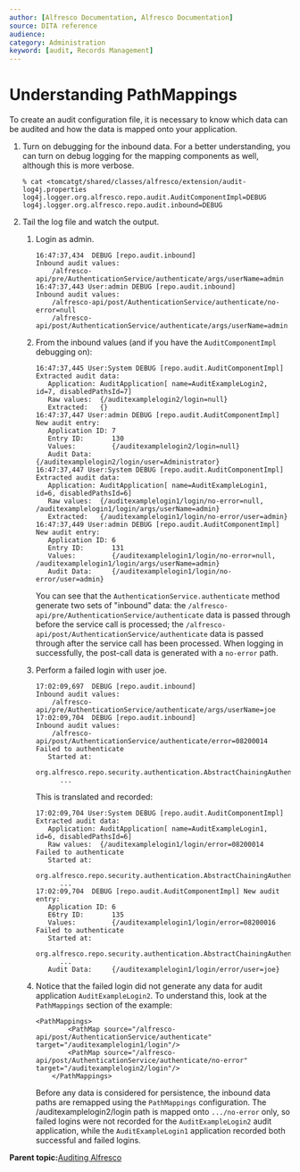 ```yaml
---
author: [Alfresco Documentation, Alfresco Documentation]
source: DITA reference
audience: 
category: Administration
keyword: [audit, Records Management]
---
```


# Understanding PathMappings

To create an audit configuration file, it is necessary to know which data can be audited and how the data is mapped onto your application.

1.  Turn on debugging for the inbound data. For a better understanding, you can turn on debug logging for the mapping components as well, although this is more verbose.

    ```
    % cat <tomcatgt/shared/classes/alfresco/extension/audit-log4j.properties 
    log4j.logger.org.alfresco.repo.audit.AuditComponentImpl=DEBUG
    log4j.logger.org.alfresco.repo.audit.inbound=DEBUG
    ```

2.  Tail the log file and watch the output.

    1.  Login as admin.

        ```
        16:47:37,434  DEBUG [repo.audit.inbound] 
        Inbound audit values:
        	/alfresco-api/pre/AuthenticationService/authenticate/args/userName=admin
        16:47:37,443 User:admin DEBUG [repo.audit.inbound] 
        Inbound audit values:
        	/alfresco-api/post/AuthenticationService/authenticate/no-error=null
        	/alfresco-api/post/AuthenticationService/authenticate/args/userName=admin
        ```

    2.  From the inbound values \(and if you have the `AuditComponentImpl` debugging on\):

        ```
        16:47:37,445 User:System DEBUG [repo.audit.AuditComponentImpl] Extracted audit data: 
           Application: AuditApplication[ name=AuditExampleLogin2, id=7, disabledPathsId=7]
           Raw values:  {/auditexamplelogin2/login=null}
           Extracted:   {}
        16:47:37,447 User:admin DEBUG [repo.audit.AuditComponentImpl] New audit entry: 
           Application ID: 7
           Entry ID:       130
           Values:         {/auditexamplelogin2/login=null}
           Audit Data:     {/auditexamplelogin2/login/user=Administrator}
        16:47:37,447 User:System DEBUG [repo.audit.AuditComponentImpl] Extracted audit data: 
           Application: AuditApplication[ name=AuditExampleLogin1, id=6, disabledPathsId=6]
           Raw values:  {/auditexamplelogin1/login/no-error=null, /auditexamplelogin1/login/args/userName=admin}
           Extracted:   {/auditexamplelogin1/login/no-error/user=admin}
        16:47:37,449 User:admin DEBUG [repo.audit.AuditComponentImpl] New audit entry: 
           Application ID: 6
           Entry ID:       131
           Values:         {/auditexamplelogin1/login/no-error=null, /auditexamplelogin1/login/args/userName=admin}
           Audit Data:     {/auditexamplelogin1/login/no-error/user=admin}
        ```

        You can see that the `AuthenticationService.authenticate` method generate two sets of "inbound" data: the `/alfresco-api/pre/AuthenticationService/authenticate` data is passed through before the service call is processed; the `/alfresco-api/post/AuthenticationService/authenticate` data is passed through after the service call has been processed. When logging in successfully, the post-call data is generated with a `no-error` path.

    3.  Perform a failed login with user joe.

        ```
        17:02:09,697  DEBUG [repo.audit.inbound] 
        Inbound audit values:
        	/alfresco-api/pre/AuthenticationService/authenticate/args/userName=joe
        17:02:09,704  DEBUG [repo.audit.inbound] 
        Inbound audit values:
        	/alfresco-api/post/AuthenticationService/authenticate/error=08200014 Failed to authenticate 
           Started at: 
              org.alfresco.repo.security.authentication.AbstractChainingAuthenticationService.authenticate(AbstractChainingAuthenticationService.java:188)
              ...
        ```

        This is translated and recorded:

        ```
        17:02:09,704 User:System DEBUG [repo.audit.AuditComponentImpl] Extracted audit data: 
           Application: AuditApplication[ name=AuditExampleLogin1, id=6, disabledPathsId=6]
           Raw values:  {/auditexamplelogin1/login/error=08200014 Failed to authenticate 
           Started at: 
              org.alfresco.repo.security.authentication.AbstractChainingAuthenticationService.authenticate(AbstractChainingAuthenticationService.java:188)
              ...
        17:02:09,704  DEBUG [repo.audit.AuditComponentImpl] New audit entry: 
           Application ID: 6
           E6try ID:       135
           Values:         {/auditexamplelogin1/login/error=08200016 Failed to authenticate 
           Started at: 
              org.alfresco.repo.security.authentication.AbstractChainingAuthenticationService.authenticate(AbstractChainingAuthenticationService.java:188)
              ...
           Audit Data:     {/auditexamplelogin1/login/error/user=joe}
        ```

    4.  Notice that the failed login did not generate any data for audit application `AuditExampleLogin2`. To understand this, look at the `PathMappings` section of the example:

        ```
        <PathMappings>
                <PathMap source="/alfresco-api/post/AuthenticationService/authenticate" target="/auditexamplelogin1/login"/>
                <PathMap source="/alfresco-api/post/AuthenticationService/authenticate/no-error" target="/auditexamplelogin2/login"/>
            </PathMappings>
        ```

        Before any data is considered for persistence, the inbound data paths are remapped using the `PathMappings` configuration. The /auditexamplelogin2/login path is mapped onto `.../no-error` only, so failed logins were not recorded for the `AuditExampleLogin2` audit application, while the `AuditExampleLogin1` application recorded both successful and failed logins.


**Parent topic:**[Auditing Alfresco](../concepts/audit-intro.md)

